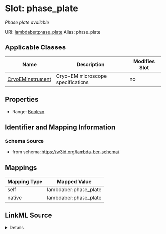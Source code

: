 

# Slot: phase_plate 


_Phase plate available_





URI: [lambdaber:phase_plate](https://w3id.org/lambda-ber-schema/phase_plate)
Alias: phase_plate

<!-- no inheritance hierarchy -->





## Applicable Classes

| Name | Description | Modifies Slot |
| --- | --- | --- |
| [CryoEMInstrument](CryoEMInstrument.md) | Cryo-EM microscope specifications |  no  |






## Properties

* Range: [Boolean](Boolean.md)




## Identifier and Mapping Information






### Schema Source


* from schema: https://w3id.org/lambda-ber-schema/




## Mappings

| Mapping Type | Mapped Value |
| ---  | ---  |
| self | lambdaber:phase_plate |
| native | lambdaber:phase_plate |




## LinkML Source

<details>
```yaml
name: phase_plate
description: Phase plate available
from_schema: https://w3id.org/lambda-ber-schema/
rank: 1000
alias: phase_plate
owner: CryoEMInstrument
domain_of:
- CryoEMInstrument
range: boolean

```
</details>